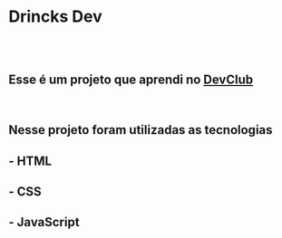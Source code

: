 <h1>Drincks Dev</h1>
<br>
<br>
<h2>Esse é um projeto que aprendi no <a href="https//:rodolfomori.com.br/devclub">DevClub</a>  </h2>
<br>
<h2>Nesse projeto foram utilizadas as tecnologias</h2>
<h2>- HTML</h2>
<h2>- CSS</h2>
<h2>- JavaScript</h2>

